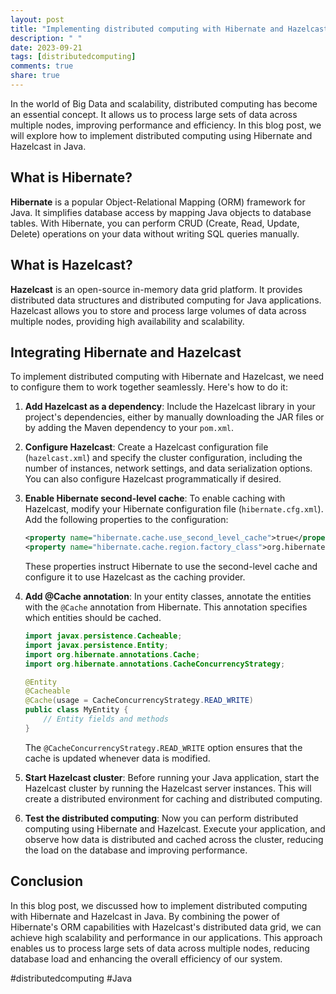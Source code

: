 ```yaml
---
layout: post
title: "Implementing distributed computing with Hibernate and Hazelcast in Java"
description: " "
date: 2023-09-21
tags: [distributedcomputing]
comments: true
share: true
---
```


In the world of Big Data and scalability, distributed computing has become an essential concept. It allows us to process large sets of data across multiple nodes, improving performance and efficiency. In this blog post, we will explore how to implement distributed computing using Hibernate and Hazelcast in Java.

## What is Hibernate?

**Hibernate** is a popular Object-Relational Mapping (ORM) framework for Java. It simplifies database access by mapping Java objects to database tables. With Hibernate, you can perform CRUD (Create, Read, Update, Delete) operations on your data without writing SQL queries manually.

## What is Hazelcast?

**Hazelcast** is an open-source in-memory data grid platform. It provides distributed data structures and distributed computing for Java applications. Hazelcast allows you to store and process large volumes of data across multiple nodes, providing high availability and scalability.

## Integrating Hibernate and Hazelcast

To implement distributed computing with Hibernate and Hazelcast, we need to configure them to work together seamlessly. Here's how to do it:

1. **Add Hazelcast as a dependency**: Include the Hazelcast library in your project's dependencies, either by manually downloading the JAR files or by adding the Maven dependency to your `pom.xml`.

2. **Configure Hazelcast**: Create a Hazelcast configuration file (`hazelcast.xml`) and specify the cluster configuration, including the number of instances, network settings, and data serialization options. You can also configure Hazelcast programmatically if desired.

3. **Enable Hibernate second-level cache**: To enable caching with Hazelcast, modify your Hibernate configuration file (`hibernate.cfg.xml`). Add the following properties to the configuration: 

    ```xml
    <property name="hibernate.cache.use_second_level_cache">true</property>
    <property name="hibernate.cache.region.factory_class">org.hibernate.cache.hazelcast.HazelcastCacheRegionFactory</property>
    ```

    These properties instruct Hibernate to use the second-level cache and configure it to use Hazelcast as the caching provider.

4. **Add @Cache annotation**: In your entity classes, annotate the entities with the `@Cache` annotation from Hibernate. This annotation specifies which entities should be cached.

    ```java
    import javax.persistence.Cacheable;
    import javax.persistence.Entity;
    import org.hibernate.annotations.Cache;
    import org.hibernate.annotations.CacheConcurrencyStrategy;
    
    @Entity
    @Cacheable
    @Cache(usage = CacheConcurrencyStrategy.READ_WRITE)
    public class MyEntity {
        // Entity fields and methods
    }
    ```

    The `@CacheConcurrencyStrategy.READ_WRITE` option ensures that the cache is updated whenever data is modified.

5. **Start Hazelcast cluster**: Before running your Java application, start the Hazelcast cluster by running the Hazelcast server instances. This will create a distributed environment for caching and distributed computing.

6. **Test the distributed computing**: Now you can perform distributed computing using Hibernate and Hazelcast. Execute your application, and observe how data is distributed and cached across the cluster, reducing the load on the database and improving performance.

## Conclusion

In this blog post, we discussed how to implement distributed computing with Hibernate and Hazelcast in Java. By combining the power of Hibernate's ORM capabilities with Hazelcast's distributed data grid, we can achieve high scalability and performance in our applications. This approach enables us to process large sets of data across multiple nodes, reducing database load and enhancing the overall efficiency of our system.

#distributedcomputing #Java